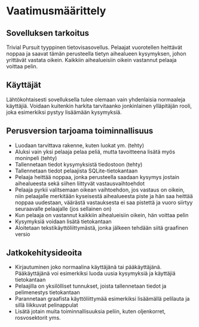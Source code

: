 # Vaatimusmäärittely

## Sovelluksen tarkoitus

Trivial Pursuit tyyppinen tietovisasovellus. Pelaajat vuorotellen heittävät noppaa ja saavat tämän perusteella tietyn aihealueen kysymyksen, johon yrittävät vastata oikein. 
Kaikkiin aihealueisiin oikein vastannut pelaaja voittaa pelin. 

## Käyttäjät

Lähtökohtaisesti sovelluksella tulee olemaan vain yhdenlaisia normaaleja käyttäjiä. 
Voidaan kuitenkin harkita tarvitaanko jonkinlainen ylläpitäjän rooli, joka esimerkiksi pystyy lisäämään kysymyksiä.

## Perusversion tarjoama toiminnallisuus

- Luodaan tarvittava rakenne, kuten luokat ym. (tehty)
- Aluksi vain yksi pelaaja pelaa peliä, mutta tavoitteena lisätä myös moninpeli (tehty)
- Tallennetaan tiedot kysymyksistä tiedostoon (tehty)
- Tallennetaan tiedot pelaajista SQLite-tietokantaan
- Pelaaja heittää noppaa, jonka perusteella saadaan kysymys jostain aihealueesta sekä siihen liittyvät vastausvaihtoehdot
- Pelaaja pyrkii valitsemaan oikean vaihtoehdon, jos vastaus on oikein, niin pelaajalle merkitään kyseisestä aihealueesta piste ja hän saa heittää noppaa uudestaan, väärästä vastauksesta ei saa pistettä ja vuoro siirtyy seuraavalle pelaajalle (jos sellainen on)
- Kun pelaaja on vastannut kaikkiin aihealueisiin oikein, hän voittaa pelin 
- Kysymyksiä voidaan lisätä tietokantaan
- Aloitetaan tekstikäyttöliittymästä, jonka jälkeen tehdään siitä graafinen versio

## Jatkokehitysideoita

- Kirjautuminen joko normaalina käyttäjänä tai pääkäyttäjänä. Pääkäyttäjänä voi esimerkiksi luoda uusia kysymyksiä ja käyttäjiä tietokantaan
- Pelaajilla on yksilölliset tunnukset, joista tallennetaan tiedot ja pelimenestys tietokantaan
- Parannetaan graafista käyttöliittymää esimerkiksi lisäämällä pelilauta ja sillä liikkuvat pelinappulat
- Lisätä jotain muita toiminnallisuuksia peliin, kuten oljenkorret, rosvosektorit yms. 
